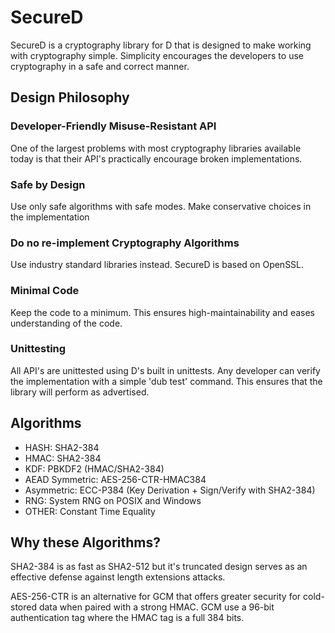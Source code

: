 # SecureD

SecureD is a cryptography library for D that is designed to make working with cryptography simple. Simplicity encourages the developers to use cryptography in a safe and correct manner.

## Design Philosophy

### Developer-Friendly Misuse-Resistant API
One of the largest problems with most cryptography libraries available today is that their API's practically encourage broken implementations.

### Safe by Design
Use only safe algorithms with safe modes. Make conservative choices in the implementation

### Do no re-implement Cryptography Algorithms
Use industry standard libraries instead. SecureD is based on OpenSSL.

### Minimal Code
Keep the code to a minimum. This ensures high-maintainability and eases understanding of the code.

### Unittesting
All API's are unittested using D's built in unittests. Any developer can verify the implementation with a simple 'dub test' command. This ensures that the library will perform as advertised.

## Algorithms

- HASH:				SHA2-384
- HMAC:				SHA2-384
- KDF:				PBKDF2 (HMAC/SHA2-384)
- AEAD Symmetric: 	AES-256-CTR-HMAC384
- Asymmetric:		ECC-P384 (Key Derivation + Sign/Verify with SHA2-384)
- RNG: 				System RNG on POSIX and Windows
- OTHER: 			Constant Time Equality

## Why these Algorithms?

SHA2-384 is as fast as SHA2-512 but it's truncated design serves as an effective defense against length extensions attacks.

AES-256-CTR is an alternative for GCM that offers greater security for cold-stored data when paired with a strong HMAC. GCM use a 96-bit authentication tag where the HMAC tag is a full 384 bits.
